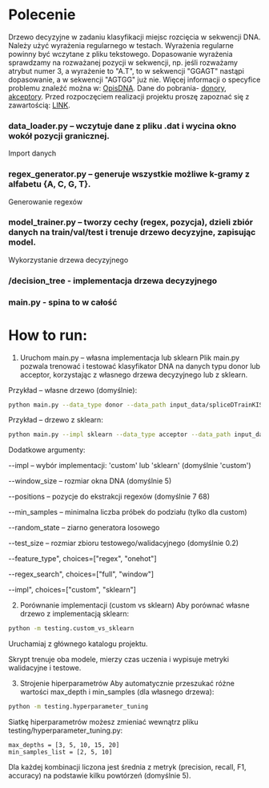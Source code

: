 
# Polecenie

Drzewo decyzyjne w zadaniu klasyfikacji miejsc rozcięcia w sekwencji DNA. Należy użyć wyrażenia regularnego w testach. Wyrażenia regularne powinny być wczytane z pliku tekstowego. Dopasowanie wyrażenia sprawdzamy na rozważanej pozycji w sekwencji, np. jeśli rozważamy atrybut numer 3, a wyrażenie to "A.T", to w sekwencji "GGAGT" nastąpi dopasowanie, a w sekwencji "AGTGG" już nie. Więcej informacji o specyfice problemu znaleźć można w: [OpisDNA](https://staff.elka.pw.edu.pl/~rbiedrzy/UMA/opisDNA.html). Dane do pobrania- [donory](https://staff.elka.pw.edu.pl/~rbiedrzy/UMA/spliceDTrainKIS.dat), [akceptory](https://staff.elka.pw.edu.pl/~rbiedrzy/UMA/spliceATrainKIS.dat). Przed rozpoczęciem realizacji projektu proszę zapoznać się z zawartością: [LINK](https://staff.elka.pw.edu.pl/~rbiedrzy/UMA/index.html).

### data_loader.py – wczytuje dane z pliku .dat i wycina okno wokół pozycji granicznej.
Import danych

### regex_generator.py – generuje wszystkie możliwe k-gramy z alfabetu {A, C, G, T}.

Generowanie regexów

### model_trainer.py – tworzy cechy (regex, pozycja), dzieli zbiór danych na train/val/test i trenuje drzewo decyzyjne, zapisując model.

Wykorzystanie drzewa decyzyjnego

### /decision_tree - implementacja drzewa decyzyjnego

### main.py - spina to w całość

# How to run:

1. Uruchom main.py – własna implementacja lub sklearn
Plik main.py pozwala trenować i testować klasyfikator DNA na danych typu donor lub acceptor, korzystając z własnego drzewa decyzyjnego lub z sklearn.

Przykład – własne drzewo (domyślnie):

```bash
python main.py --data_type donor --data_path input_data/spliceDTrainKIS.dat
```
Przykład – drzewo z sklearn:

```bash
python main.py --impl sklearn --data_type acceptor --data_path input_data/spliceATrainKIS.dat --max_depth 15
```
Dodatkowe argumenty:

--impl – wybór implementacji: 'custom' lub 'sklearn' (domyślnie 'custom')

--window_size – rozmiar okna DNA (domyślnie 5)

--positions – pozycje do ekstrakcji regexów (domyślnie 7 68)

--min_samples – minimalna liczba próbek do podziału (tylko dla custom)

--random_state – ziarno generatora losowego

--test_size – rozmiar zbioru testowego/walidacyjnego (domyślnie 0.2)

--feature_type", choices=["regex", "onehot"]

--regex_search", choices=["full", "window"]

--impl", choices=["custom", "sklearn"]

2. Porównanie implementacji (custom vs sklearn)
Aby porównać własne drzewo z implementacją sklearn:

```bash
python -m testing.custom_vs_sklearn
```
Uruchamiaj z głównego katalogu projektu.

Skrypt trenuje oba modele, mierzy czas uczenia i wypisuje metryki walidacyjne i testowe.

3. Strojenie hiperparametrów
Aby automatycznie przeszukać różne wartości max_depth i min_samples (dla własnego drzewa):

```bash
python -m testing.hyperparameter_tuning
```
Siatkę hiperparametrów możesz zmieniać wewnątrz pliku testing/hyperparameter_tuning.py:

```
max_depths = [3, 5, 10, 15, 20]
min_samples_list = [2, 5, 10]
```
Dla każdej kombinacji liczona jest średnia z metryk (precision, recall, F1, accuracy) na podstawie kilku powtórzeń (domyślnie 5).